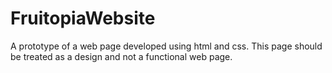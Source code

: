 # FruitopiaWebsite
 A prototype of a web page developed using html and css. This page should be treated as a design and not a functional web page.
